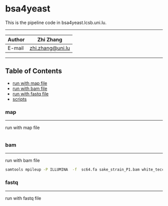 bsa4yeast
===========================
This is the pipeline code in bsa4yeast.lcsb.uni.lu.  
****
|Author|Zhi Zhang|
|---|---
|E-mail|zhi.zhang@uni.lu

****
## Table of Contents
* [run with map file](#map)
* [run with bam file](#bam)
* [run with fastq file](#fastq)
* [scripts](./scripts)

### map
-----------
run with map file
```Bash

```
### bam
-----------
run with bam file
```Bash
samtools mpileup -P ILLUMINA  -f  sc64.fa sake_strain_P1.bam white_tecc_strain_P2.bam Bulk_H.bam Bulk_L.bam > myresult.mpileup
```

### fastq
-----------
run with fastq file
```Bash

```

